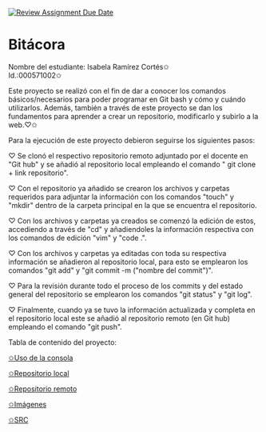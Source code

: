[![Review Assignment Due Date](https://classroom.github.com/assets/deadline-readme-button-22041afd0340ce965d47ae6ef1cefeee28c7c493a6346c4f15d667ab976d596c.svg)](https://classroom.github.com/a/WV8VkdWq)
# Bitácora
Nombre del estudiante: Isabela Ramírez Cortés✩  
Id.:000571002✩

Este proyecto se realizó con el fin de dar a conocer los comandos básicos/necesarios para poder programar en Git bash y cómo y cuándo utilizarlos.
Además, también a través de este proyecto se dan los fundamentos para aprender a crear un repositorio, modificarlo y subirlo a la web.♡✩
 
Para la ejecución de este proyecto debieron seguirse los siguientes pasos:

♡  Se clonó el respectivo repositorio remoto adjuntado por el docente en "Git hub" y se añadió al repositorio local empleando el comando " git clone + link repositorio".

♡ Con el repositorio ya añadido se crearon los archivos y carpetas requeridos para adjuntar la información con los comandos "touch" y "mkdir" dentro de la carpeta principal en la que se encuentra el repositorio. 

♡ Con los archivos y carpetas ya creados se comenzó la edición de estos, accediendo a través de "cd" y añadiendoles la información respectiva  con los comandos de edición "vim" y "code .".

♡ Con los archivos y carpetas ya editadas con toda su respectiva información se añadieron al repositorio local, para esto se emplearon los comandos "git add" y "git commit -m ("nombre del commit")".

♡  Para la revisión durante todo el proceso de los commits y del estado general del repositorio se emplearon los comandos "git status" y "git log".

♡ Finalmente, cuando ya se tuvo la información actualizada y completa en el repositorio local este se añadió al repositorio remoto (en Git hub) empleando el comando "git push".

Tabla de contenido del proyecto:

[✩Uso de la consola](./docs/uso_consola.md)

[✩Repositorio local](./docs/repositorio_local.md)

[✩Repositorio remoto](./docs/repositorio_remoto.md)

[✩Imágenes](./images)

[✩SRC](./src/Script.c)


